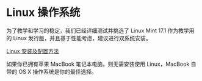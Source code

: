 # Linux 操作系统

为了教学和学习的稳定，我们已经详细测试并挑选了 Linux Mint 17.1 作为教学用的 Linux 发行版，并且基于性能考虑，建议进行双系统安装。

[Linux 安装及配置方法](http://thoughtworks-academy.github.io/everyone-can-be-geek-style/zh-cn/linux/install-and-setup.html)

如果你已拥有苹果 MacBook 笔记本电脑，则无需安装使用 Linux，MacBook 自带的 OS X 操作系统是你的最佳选择。
